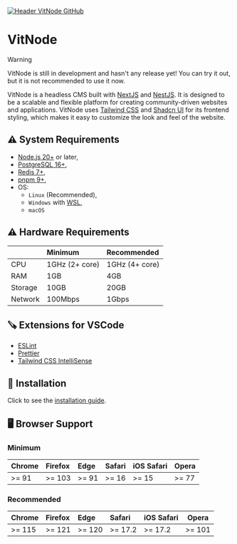 [![Header VitNode GitHub](https://raw.githubusercontent.com/aXenDeveloper/vitnode/canary/docs/public/vitnode_cover_github.jpg 'Header VitNode GitHub')](https://vitnode.com/)

# VitNode

> [!WARNING]
> VitNode is still in development and hasn't any release yet! You can try it out, but it is not recommended to use it now.

VitNode is a headless CMS built with [NextJS](https://nextjs.org/) and [NestJS](https://nestjs.com/). It is designed to be a scalable and flexible platform for creating community-driven websites and applications. VitNode uses [Tailwind CSS](https://tailwindcss.com/) and [Shadcn UI](https://ui.shadcn.com/) for its frontend styling, which makes it easy to customize the look and feel of the website.

## ⚠️ System Requirements

- [Node.js 20+](https://nodejs.org/) or later,
- [PostgreSQL 16+](https://www.postgresql.org/),
- [Redis 7+](https://redis.io/),
- [pnpm 9+](https://pnpm.io/),
- OS:
  - `Linux` (Recommended),
  - `Windows` with [WSL](https://learn.microsoft.com/en-us/windows/wsl/install),
  - `macOS`

## ⚠️ Hardware Requirements

|         | Minimum        | Recommended    |
| :------ | :------------- | :------------- |
| CPU     | 1GHz (2+ core) | 1GHz (4+ core) |
| RAM     | 1GB            | 4GB            |
| Storage | 10GB           | 20GB           |
| Network | 100Mbps        | 1Gbps          |

## 🪚 Extensions for VSCode

- [ESLint](https://marketplace.visualstudio.com/items?itemName=dbaeumer.vscode-eslint)
- [Prettier](https://marketplace.visualstudio.com/items?itemName=esbenp.prettier-vscode)
- [Tailwind CSS IntelliSense](https://marketplace.visualstudio.com/items?itemName=bradlc.vscode-tailwindcss)

## 🚀 Installation

Click to see the [installation guide](https://vitnode.com/get_started).

## 🖥️ Browser Support

### Minimum

| Chrome | Firefox | Edge  | Safari | iOS Safari | Opera |
| :----- | :------ | :---- | :----- | :--------- | ----- |
| >= 91  | >= 103  | >= 91 | >= 16  | >= 15      | >= 77 |

### Recommended

| Chrome | Firefox | Edge   | Safari  | iOS Safari | Opera  |
| :----- | :------ | :----- | :------ | :--------- | ------ |
| >= 115 | >= 121  | >= 120 | >= 17.2 | >= 17.2    | >= 101 |
